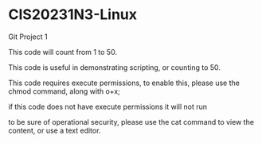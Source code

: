# CIS20231N3-Linux
Git Project 1

This code will count from 1 to 50.

This code is useful in demonstrating scripting, or counting to 50.

This code requires execute permissions, to enable this, please use the chmod command, along with o+x;

if this code does not have execute permissions it will not run

to be sure of operational security, please use the cat command to view the content, or use a text editor.
